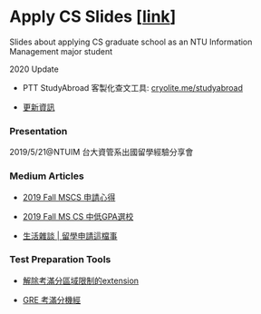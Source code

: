 # Apply CS Slides [[link](https://cryolitez.github.io/slides/apply)]

Slides about applying CS graduate school as an NTU Information Management major student

2020 Update

* PTT StudyAbroad 客製化查文工具: [cryolite.me/studyabroad](https://cryolite.me/studyabroad/)

* [更新資訊](https://cryolitez.github.io/slides/apply/#32)


### Presentation
2019/5/21@NTUIM 台大資管系出國留學經驗分享會

### Medium Articles
* [2019 Fall MSCS 申請心得](https://medium.com/@alvinbhou/2019-fall-mscs-%E7%94%B3%E8%AB%8B%E5%BF%83%E5%BE%97-578d9f3ab3c4)

* [2019 Fall MS CS 中低GPA選校](https://medium.com/@spongie97/2019-fall-ms-cs-%E4%B8%AD%E4%BD%8Egpa%E9%81%B8%E6%A0%A1-82f232ac9f75)

* [生活雜談 | 留學申請這檔事](https://medium.com/@stanleylintw/%E7%94%9F%E6%B4%BB%E9%9B%9C%E8%AB%87-%E7%95%99%E5%AD%B8%E7%94%B3%E8%AB%8B%E9%80%99%E6%AA%94%E4%BA%8B-23628ecdd28)

### Test Preparation Tools
* [解除考滿分區域限制的extension](https://github.com/CryoliteZ/KMF-Unblock-Extension)

* [GRE 考滿分機經](http://grev3.kmf.com/jijing/index?source=t)